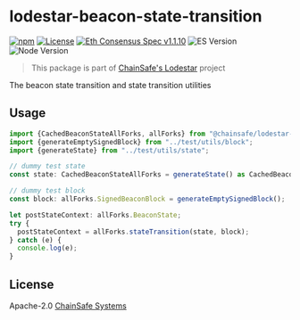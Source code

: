 # lodestar-beacon-state-transition

[![npm](https://img.shields.io/npm/v/@chainsafe/lodestar-beacon-state-transition)](https://www.npmjs.com/package/@chainsafe/lodestar-beacon-state-transition)
[![License](https://img.shields.io/badge/License-Apache%202.0-blue.svg)](https://opensource.org/licenses/Apache-2.0)
[![Eth Consensus Spec v1.1.10](https://img.shields.io/badge/ETH%20consensus--spec-1.1.10-blue)](https://github.com/ethereum/consensus-specs/releases/tag/v1.1.10)
![ES Version](https://img.shields.io/badge/ES-2020-yellow)
![Node Version](https://img.shields.io/badge/node-16.x-green)

> This package is part of [ChainSafe's Lodestar](https://lodestar.chainsafe.io) project

The beacon state transition and state transition utilities

## Usage

```typescript
import {CachedBeaconStateAllForks, allForks} from "@chainsafe/lodestar-beacon-state-transition";
import {generateEmptySignedBlock} from "../test/utils/block";
import {generateState} from "../test/utils/state";

// dummy test state
const state: CachedBeaconStateAllForks = generateState() as CachedBeaconStateAllForks;

// dummy test block
const block: allForks.SignedBeaconBlock = generateEmptySignedBlock();

let postStateContext: allForks.BeaconState;
try {
  postStateContext = allForks.stateTransition(state, block);
} catch (e) {
  console.log(e);
}
```

## License

Apache-2.0 [ChainSafe Systems](https://chainsafe.io)
